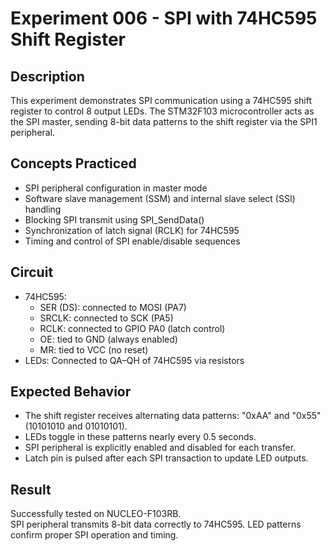# Experiment 006 - SPI with 74HC595 Shift Register

## Description
This experiment demonstrates SPI communication using a 74HC595 shift register to control 8 output LEDs. The STM32F103 microcontroller acts as the SPI master, sending 8-bit data patterns to the shift register via the SPI1 peripheral.

## Concepts Practiced
- SPI peripheral configuration in master mode
- Software slave management (SSM) and internal slave select (SSI) handling
- Blocking SPI transmit using SPI_SendData()
- Synchronization of latch signal (RCLK) for 74HC595
- Timing and control of SPI enable/disable sequences

## Circuit
- 74HC595:
  - SER (DS): connected to MOSI (PA7)
  - SRCLK: connected to SCK (PA5)
  - RCLK: connected to GPIO PA0 (latch control)
  - OE: tied to GND (always enabled)
  - MR: tied to VCC (no reset)
- LEDs: Connected to QA–QH of 74HC595 via resistors

## Expected Behavior
- The shift register receives alternating data patterns: "0xAA" and "0x55" (10101010 and 01010101).
- LEDs toggle in these patterns nearly every 0.5 seconds.
- SPI peripheral is explicitly enabled and disabled for each transfer.
- Latch pin is pulsed after each SPI transaction to update LED outputs.

## Result
Successfully tested on NUCLEO-F103RB.  
SPI peripheral transmits 8-bit data correctly to 74HC595. LED patterns confirm proper SPI operation and timing.
